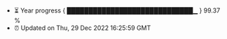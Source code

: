 - ⏳ Year progress { █████████████████████████████▁ } 99.37 %
- ⏰ Updated on Thu, 29 Dec 2022 16:25:59 GMT


